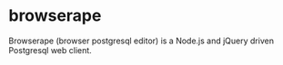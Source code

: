 # browserape
Browserape (browser postgresql editor) is a Node.js and jQuery driven Postgresql web client.

